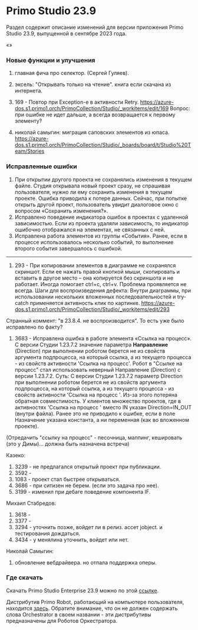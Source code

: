 # Primo Studio 23.9
Раздел содержит описание изменений для версии приложения Primo Studio 23.9, выпущенной в сентябре 2023 года.

«»


### Новые функции и улучшения

1. главная фича про селектор. (Сергей Гуляев).

2. эксель: "Открывать только на чтение". книга если скачана из интернета.


1. 169 - Повтор при Exception-е в активности Retry.
https://azure-dos.s1.primo1.orch/PrimoCollection/Studio/_workitems/edit/169
Вопрос: при ошибке не идет дальше, а всегда возвращается к первому элементу?

1. николай самыгин: миграция саповских элементов из юпаса.
   https://azure-dos.s1.primo1.orch/PrimoCollection/Studio/_boards/board/t/Studio%20Team/Stories


### Исправленные ошибки

1. При открытии другого проекта не сохранялись изменения в текущем файле. Студия открывала новый проект сразу, не спрашивая пользователя, нужно ли ему сохранить изменения в текущем проекте. Ошибка приводила к потере данных. Сейчас, при попытке открыть другой проект, пользователь увидит диалоговое окно с вопросом «Сохранить изменения?». 
1. Исправлено поведение индикатора ошибок в проектах с удаленной зависимостью. Если из проекта удаляли зависимость, то индикатор ошибочно отображался на элементах, не связанных с ней.
1. Исправлена работа элементов из группы «События». Ранее, если в процессе использовалось несколько событий, то выполнение второго события завершалось с ошибкой. 



---------------------
1. 293 - При копировании элементов в диаграмме не сохранялся скриншот. Если ее нажать правой кнопкой мыши, скопировать и вставить в другое место – она копируется без скриншота и не работает. Иногда помогает ctrl+c, ctrl+v. Проблема проявляется не всегда.
Шаги для воспроизведения дефекта:
Внутри диаграммы, при использовании нескольких вложенных последовательностей и try-catch применяется активность клик по картинке.
https://azure-dos.s1.primo1.orch/PrimoCollection/Studio/_workitems/edit/293

Странный коммент: "в 23.8.4. не воспроизводится". То есть уже было исправлено по факту?





1. 3683 - Исправлена ошибка в работе элемента «Ссылка на процесс». С версии Студии 1.23.7.2 значение параметра **Направление** (Direction) при выполнении роботом берется не из свойств аргумента подпроцесса, на который ссылка, а из текущего процесса - из свойств активности 'Ссылка на процесс'.
   Робот в "Ссылке на процесс" стал использовать неверный Направление (Direction) с версии 1.23.7.2.
   Суть: С версии Студии 1.23.7.2 параметр Direction при выполнении роботом берется не из свойств аргумента подпроцесса, на который ссылка, а из текущего процесса - из свойств активности 'Ссылка на процесс '. Из-за этого потеряна обратная совместимость. У клиентов множество проектов, где в активностях 'Ссылка на процесс ' вместо IN указан Direction=IN_OUT (внутри файла). Ранее это не приводило к ошибке, если в поле Назначение указана константа, а ни переменная (как во вложенном проекте). 

(Отредачить "ссылку на процесс" - песочница, маппинг, кешировать (это у Димы)... должна быть назначена встреча)

Казеко:
1. 3239 - не предлагался открытый проект при публикации.
1. 3592 - 
1. 1083 - проект стал быстрее открываться.
1. 3686 - при ситизен не берем. (если это задача про нее).
1. 3199 - изменил при дебаге поведение компонента IF.




Михаил Стабредов:
1. 3618 -
2. 3377 -
3. 3294 - уточнить позже, войдет ли в релиз. ассет jobject. и тестирования дождаться.
4. 3434 -  у менялина уточнить, войдет или нет.

Николай Самыгин:
1. обновление вебдрайвера. но отпала поддержка оперы. 




### Где скачать 
Скачать Primo Studio Enterprise 23.9 можно по этой [ссылке](https://disk.primo-rpa.ru/index.php/s/primo?path=%2FRelease%2FStudio).

Дистрибутив Primo Robot, работающий на компьютере пользователя, находится [здесь](https://disk.primo-rpa.ru/index.php/s/primo?path=%2FRelease%2FRobot). Обратите внимание, что он не должен содержать слова Orchestrator в своем названии - эти дистрибутивы предназначены для Роботов Оркестратора.
